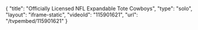 {
    "title": "Officially Licensed NFL Expandable Tote  Cowboys",
    "type": "solo",
    "layout": "iframe-static",
    "videoId": "115901621",
    "url": "\/tvpembed\/115901621"
}